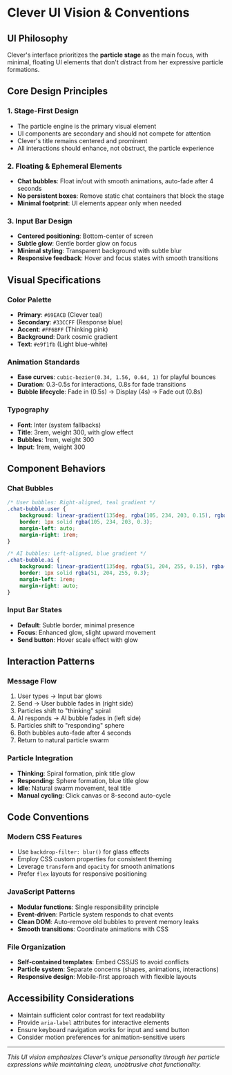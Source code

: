 # Clever UI Vision & Conventions

## UI Philosophy
Clever's interface prioritizes the **particle stage** as the main focus, with minimal, floating UI elements that don't distract from her expressive particle formations.

## Core Design Principles

### 1. **Stage-First Design**
- The particle engine is the primary visual element
- UI components are secondary and should not compete for attention
- Clever's title remains centered and prominent
- All interactions should enhance, not obstruct, the particle experience

### 2. **Floating & Ephemeral Elements**
- **Chat bubbles**: Float in/out with smooth animations, auto-fade after 4 seconds
- **No persistent boxes**: Remove static chat containers that block the stage
- **Minimal footprint**: UI elements appear only when needed

### 3. **Input Bar Design**
- **Centered positioning**: Bottom-center of screen
- **Subtle glow**: Gentle border glow on focus
- **Minimal styling**: Transparent background with subtle blur
- **Responsive feedback**: Hover and focus states with smooth transitions

## Visual Specifications

### Color Palette
- **Primary**: `#69EACB` (Clever teal)
- **Secondary**: `#33CCFF` (Response blue) 
- **Accent**: `#FF6BFF` (Thinking pink)
- **Background**: Dark cosmic gradient
- **Text**: `#e9f1fb` (Light blue-white)

### Animation Standards
- **Ease curves**: `cubic-bezier(0.34, 1.56, 0.64, 1)` for playful bounces
- **Duration**: 0.3-0.5s for interactions, 0.8s for fade transitions
- **Bubble lifecycle**: Fade in (0.5s) → Display (4s) → Fade out (0.8s)

### Typography
- **Font**: Inter (system fallbacks)
- **Title**: 3rem, weight 300, with glow effect
- **Bubbles**: 1rem, weight 300
- **Input**: 1rem, weight 300

## Component Behaviors

### Chat Bubbles
```css
/* User bubbles: Right-aligned, teal gradient */
.chat-bubble.user {
    background: linear-gradient(135deg, rgba(105, 234, 203, 0.15), rgba(105, 234, 203, 0.05));
    border: 1px solid rgba(105, 234, 203, 0.3);
    margin-left: auto;
    margin-right: 1rem;
}

/* AI bubbles: Left-aligned, blue gradient */
.chat-bubble.ai {
    background: linear-gradient(135deg, rgba(51, 204, 255, 0.15), rgba(51, 204, 255, 0.05));
    border: 1px solid rgba(51, 204, 255, 0.3);
    margin-left: 1rem;
    margin-right: auto;
}
```

### Input Bar States
- **Default**: Subtle border, minimal presence
- **Focus**: Enhanced glow, slight upward movement
- **Send button**: Hover scale effect with glow

## Interaction Patterns

### Message Flow
1. User types → Input bar glows
2. Send → User bubble fades in (right side)
3. Particles shift to "thinking" spiral
4. AI responds → AI bubble fades in (left side)  
5. Particles shift to "responding" sphere
6. Both bubbles auto-fade after 4 seconds
7. Return to natural particle swarm

### Particle Integration
- **Thinking**: Spiral formation, pink title glow
- **Responding**: Sphere formation, blue title glow  
- **Idle**: Natural swarm movement, teal title
- **Manual cycling**: Click canvas or 8-second auto-cycle

## Code Conventions

### Modern CSS Features
- Use `backdrop-filter: blur()` for glass effects
- Employ CSS custom properties for consistent theming
- Leverage `transform` and `opacity` for smooth animations
- Prefer `flex` layouts for responsive positioning

### JavaScript Patterns  
- **Modular functions**: Single responsibility principle
- **Event-driven**: Particle system responds to chat events
- **Clean DOM**: Auto-remove old bubbles to prevent memory leaks
- **Smooth transitions**: Coordinate animations with CSS

### File Organization
- **Self-contained templates**: Embed CSS/JS to avoid conflicts
- **Particle system**: Separate concerns (shapes, animations, interactions)
- **Responsive design**: Mobile-first approach with flexible layouts

## Accessibility Considerations
- Maintain sufficient color contrast for text readability
- Provide `aria-label` attributes for interactive elements  
- Ensure keyboard navigation works for input and send button
- Consider motion preferences for animation-sensitive users

---

*This UI vision emphasizes Clever's unique personality through her particle expressions while maintaining clean, unobtrusive chat functionality.*